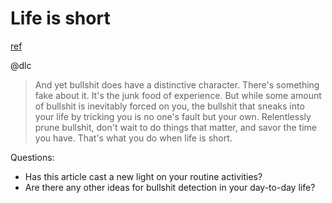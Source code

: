 # Life is short
[ref](http://www.paulgraham.com/vb.html)

@dlc

> And yet bullshit does have a distinctive character. There's something fake about it. It's the junk food of experience.
> But while some amount of bullshit is inevitably forced on you, the bullshit that sneaks into your life by tricking you is no one's fault but your own.
> Relentlessly prune bullshit, don't wait to do things that matter, and savor the time you have. That's what you do when life is short.

Questions:
- Has this article cast a new light on your routine activities?
- Are there any other ideas for bullshit detection in your day-to-day life?